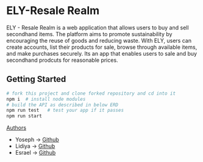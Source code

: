 # ELY-Resale Realm 


ELY - Resale Realm is a web application that allows users to buy and sell secondhand items. The platform aims to promote sustainability by encouraging the reuse of goods and reducing waste. With ELY, users can create accounts, list their products for sale, browse through available items, and make purchases securely.
Its an app that enables users to sale and buy secondhand prodcuts for reasonable prices.

## Getting Started

```bash
# fork this project and clone forked repository and cd into it
npm i  # install node modules
# build the API as described in below ERD
npm run test   # test your app if it passes
npm run start
```
[Authors](https://github.com/Yosinan/Resale_Realm/blob/main/AUTHORS)
- Yoseph -> [Github](https://github.com/Yosinan)
- Lidiya -> [Github](https://github.com/Lindagez)
- Esrael -> [Github](https://github.com/esru13)

 
